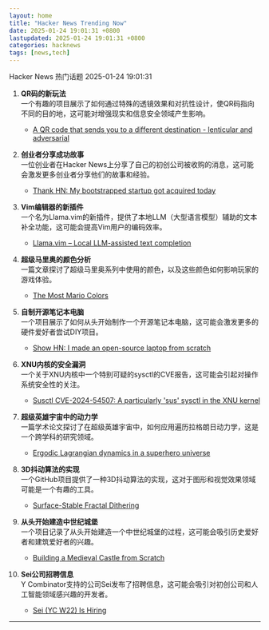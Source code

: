 ```yaml
---
layout: home
title: "Hacker News Trending Now"
date: 2025-01-24 19:01:31 +0800
lastupdated: 2025-01-24 19:01:31 +0800
categories: hacknews
tags: [news,tech]
---
```

Hacker News 热门话题 2025-01-24 19:01:31

1. **QR码的新玩法**  
   一个有趣的项目展示了如何通过特殊的透镜效果和对抗性设计，使QR码指向不同的目的地，这可能对增强现实和信息安全领域产生影响。  
   - [A QR code that sends you to a different destination - lenticular and adversarial][qr-code]

2. **创业者分享成功故事**  
   一位创业者在Hacker News上分享了自己的初创公司被收购的消息，这可能会激发更多创业者分享他们的故事和经验。  
   - [Thank HN: My bootstrapped startup got acquired today][bootstrapped-startup]

3. **Vim编辑器的新插件**  
   一个名为Llama.vim的新插件，提供了本地LLM（大型语言模型）辅助的文本补全功能，这可能会提高Vim用户的编码效率。  
   - [Llama.vim – Local LLM-assisted text completion][llama-vim]

4. **超级马里奥的颜色分析**  
   一篇文章探讨了超级马里奥系列中使用的颜色，以及这些颜色如何影响玩家的游戏体验。  
   - [The Most Mario Colors][mario-colors]

5. **自制开源笔记本电脑**  
   一个项目展示了如何从头开始制作一个开源笔记本电脑，这可能会激发更多的硬件爱好者尝试DIY项目。  
   - [Show HN: I made an open-source laptop from scratch][open-source-laptop]

6. **XNU内核的安全漏洞**  
   一个关于XNU内核中一个特别可疑的sysctl的CVE报告，这可能会引起对操作系统安全性的关注。  
   - [Susctl CVE-2024-54507: A particularly 'sus' sysctl in the XNU kernel][xnu-vulnerability]

7. **超级英雄宇宙中的动力学**  
   一篇学术论文探讨了在超级英雄宇宙中，如何应用遍历拉格朗日动力学，这是一个跨学科的研究领域。  
   - [Ergodic Lagrangian dynamics in a superhero universe][superhero-dynamics]

8. **3D抖动算法的实现**  
   一个GitHub项目提供了一种3D抖动算法的实现，这对于图形和视觉效果领域可能是一个有趣的工具。  
   - [Surface-Stable Fractal Dithering][fractal-dithering]

9. **从头开始建造中世纪城堡**  
   一个项目记录了从头开始建造一个中世纪城堡的过程，这可能会吸引历史爱好者和建筑爱好者的兴趣。  
   - [Building a Medieval Castle from Scratch][medieval-castle]

10. **Sei公司招聘信息**  
    Y Combinator支持的公司Sei发布了招聘信息，这可能会吸引对初创公司和人工智能领域感兴趣的开发者。  
    - [Sei (YC W22) Is Hiring][sei-hiring]

[qr-code]: https://mstdn.social/@isziaui/113874436953157913
[bootstrapped-startup]: https://news.ycombinator.com/item?id=42806247
[llama-vim]: https://github.com/ggml-org/llama.vim
[mario-colors]: https://lmnt.me/blog/the-most-mario-colors.html
[open-source-laptop]: https://www.byran.ee/posts/creation/
[xnu-vulnerability]: https://jprx.io/cve-2024-54507/
[superhero-dynamics]: https://pubs.aip.org/aapt/ajp/article/93/2/127/3331568/Ergodic-Lagrangian-dynamics-in-a-superhero
[fractal-dithering]: https://github.com/runevision/Dither3D
[medieval-castle]: https://www.guedelon.fr/en/
[sei-hiring]: https://www.ycombinator.com/companies/sei/jobs/LeAtLYf-full-stack-engineer-typescript-react-gen-ai
---